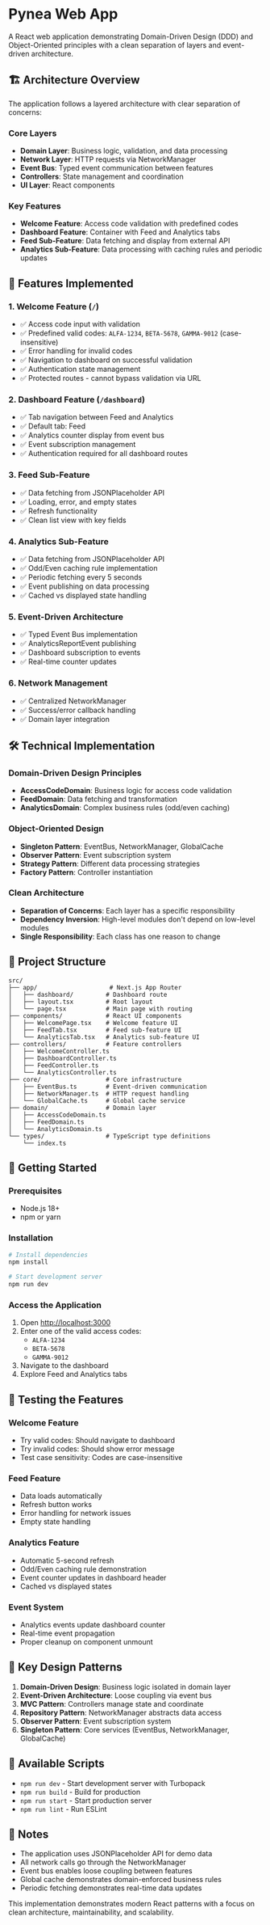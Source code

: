 # Pynea Web App

A React web application demonstrating Domain-Driven Design (DDD) and Object-Oriented principles with a clean separation of layers and event-driven architecture.

## 🏗️ Architecture Overview

The application follows a layered architecture with clear separation of concerns:

### Core Layers
- **Domain Layer**: Business logic, validation, and data processing
- **Network Layer**: HTTP requests via NetworkManager
- **Event Bus**: Typed event communication between features
- **Controllers**: State management and coordination
- **UI Layer**: React components

### Key Features
- **Welcome Feature**: Access code validation with predefined codes
- **Dashboard Feature**: Container with Feed and Analytics tabs
- **Feed Sub-Feature**: Data fetching and display from external API
- **Analytics Sub-Feature**: Data processing with caching rules and periodic updates

## 🚀 Features Implemented

### 1. Welcome Feature (`/`)
- ✅ Access code input with validation
- ✅ Predefined valid codes: `ALFA-1234`, `BETA-5678`, `GAMMA-9012` (case-insensitive)
- ✅ Error handling for invalid codes
- ✅ Navigation to dashboard on successful validation
- ✅ Authentication state management
- ✅ Protected routes - cannot bypass validation via URL

### 2. Dashboard Feature (`/dashboard`)
- ✅ Tab navigation between Feed and Analytics
- ✅ Default tab: Feed
- ✅ Analytics counter display from event bus
- ✅ Event subscription management
- ✅ Authentication required for all dashboard routes

### 3. Feed Sub-Feature
- ✅ Data fetching from JSONPlaceholder API
- ✅ Loading, error, and empty states
- ✅ Refresh functionality
- ✅ Clean list view with key fields

### 4. Analytics Sub-Feature
- ✅ Data fetching from JSONPlaceholder API
- ✅ Odd/Even caching rule implementation
- ✅ Periodic fetching every 5 seconds
- ✅ Event publishing on data processing
- ✅ Cached vs displayed state handling

### 5. Event-Driven Architecture
- ✅ Typed Event Bus implementation
- ✅ AnalyticsReportEvent publishing
- ✅ Dashboard subscription to events
- ✅ Real-time counter updates

### 6. Network Management
- ✅ Centralized NetworkManager
- ✅ Success/error callback handling
- ✅ Domain layer integration

## 🛠️ Technical Implementation

### Domain-Driven Design Principles
- **AccessCodeDomain**: Business logic for access code validation
- **FeedDomain**: Data fetching and transformation
- **AnalyticsDomain**: Complex business rules (odd/even caching)

### Object-Oriented Design
- **Singleton Pattern**: EventBus, NetworkManager, GlobalCache
- **Observer Pattern**: Event subscription system
- **Strategy Pattern**: Different data processing strategies
- **Factory Pattern**: Controller instantiation

### Clean Architecture
- **Separation of Concerns**: Each layer has a specific responsibility
- **Dependency Inversion**: High-level modules don't depend on low-level modules
- **Single Responsibility**: Each class has one reason to change

## 📁 Project Structure

```
src/
├── app/                    # Next.js App Router
│   ├── dashboard/         # Dashboard route
│   ├── layout.tsx         # Root layout
│   └── page.tsx           # Main page with routing
├── components/            # React UI components
│   ├── WelcomePage.tsx    # Welcome feature UI
│   ├── FeedTab.tsx        # Feed sub-feature UI
│   └── AnalyticsTab.tsx   # Analytics sub-feature UI
├── controllers/           # Feature controllers
│   ├── WelcomeController.ts
│   ├── DashboardController.ts
│   ├── FeedController.ts
│   └── AnalyticsController.ts
├── core/                  # Core infrastructure
│   ├── EventBus.ts        # Event-driven communication
│   ├── NetworkManager.ts  # HTTP request handling
│   └── GlobalCache.ts     # Global cache service
├── domain/                # Domain layer
│   ├── AccessCodeDomain.ts
│   ├── FeedDomain.ts
│   └── AnalyticsDomain.ts
└── types/                 # TypeScript type definitions
    └── index.ts
```

## 🚀 Getting Started

### Prerequisites
- Node.js 18+ 
- npm or yarn

### Installation
```bash
# Install dependencies
npm install

# Start development server
npm run dev
```

### Access the Application
1. Open [http://localhost:3000](http://localhost:3000)
2. Enter one of the valid access codes:
   - `ALFA-1234`
   - `BETA-5678`
   - `GAMMA-9012`
3. Navigate to the dashboard
4. Explore Feed and Analytics tabs

## 🧪 Testing the Features

### Welcome Feature
- Try valid codes: Should navigate to dashboard
- Try invalid codes: Should show error message
- Test case sensitivity: Codes are case-insensitive

### Feed Feature
- Data loads automatically
- Refresh button works
- Error handling for network issues
- Empty state handling

### Analytics Feature
- Automatic 5-second refresh
- Odd/Even caching rule demonstration
- Event counter updates in dashboard header
- Cached vs displayed states

### Event System
- Analytics events update dashboard counter
- Real-time event propagation
- Proper cleanup on component unmount

## 🎯 Key Design Patterns

1. **Domain-Driven Design**: Business logic isolated in domain layer
2. **Event-Driven Architecture**: Loose coupling via event bus
3. **MVC Pattern**: Controllers manage state and coordinate
4. **Repository Pattern**: NetworkManager abstracts data access
5. **Observer Pattern**: Event subscription system
6. **Singleton Pattern**: Core services (EventBus, NetworkManager, GlobalCache)

## 🔧 Available Scripts

- `npm run dev` - Start development server with Turbopack
- `npm run build` - Build for production
- `npm run start` - Start production server
- `npm run lint` - Run ESLint

## 📝 Notes

- The application uses JSONPlaceholder API for demo data
- All network calls go through the NetworkManager
- Event bus enables loose coupling between features
- Global cache demonstrates domain-enforced business rules
- Periodic fetching demonstrates real-time data updates

This implementation demonstrates modern React patterns with a focus on clean architecture, maintainability, and scalability.

